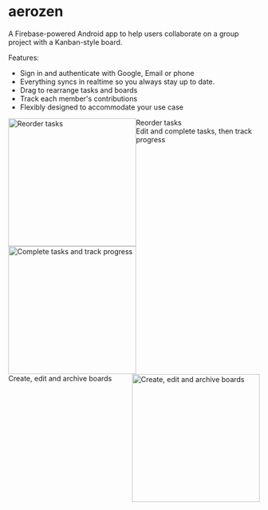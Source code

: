 # aerozen

A Firebase-powered Android app to help users collaborate on a group project with a Kanban-style board.

Features:
<ul>
<li>Sign in and authenticate with Google, Email or phone</li>
<li>Everything syncs in realtime so you always stay up to date.</li>
<li>Drag to rearrange tasks and boards</li>
<li>Track each member's contributions</li>
<li>Flexibly designed to accommodate your use case</li>
</ul>
<p align:"center">
Reorder tasks
<img src="https://i.imgur.com/x3GEGX6.gif" style="float:left;"width="256" title="Reorder tasks"> <br>
Edit and complete tasks, then track progress
<img src="https://imgur.com/hnsYS4J.gif" style="float:center;"width="256" title="Complete tasks and track progress"> <br>
Create, edit and archive boards
<img src="https://imgur.com/6SMRk0P.gif" style="float:right;"width="256" title="Create, edit and archive boards">
</p>
